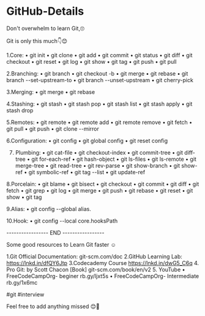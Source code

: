 # GitHub-Details

Don't overwhelm to learn Git,🙄

Git is only this much👇😊

1.Core:
• git init
• git clone
• git add
• git commit
• git status
• git diff
• git checkout
• git reset
• git log
• git show
• git tag
• git push
• git pull

2.Branching:
• git branch
• git checkout -b
• git merge
• git rebase
• git branch --set-upstream-to
• git branch --unset-upstream
• git cherry-pick

3.Merging:
• git merge
• git rebase

4.Stashing:
• git stash
• git stash pop
• git stash list
• git stash apply
• git stash drop

5.Remotes:
• git remote
• git remote add
• git remote remove
• git fetch
• git pull
• git push
• git clone --mirror

6.Configuration:
• git config
• git global config
• git reset config

7. Plumbing:
• git cat-file
• git checkout-index
• git commit-tree
• git diff-tree
• git for-each-ref
• git hash-object
• git ls-files
• git ls-remote
• git merge-tree
• git read-tree
• git rev-parse
• git show-branch
• git show-ref
• git symbolic-ref
• git tag --list
• git update-ref

8.Porcelain:
• git blame
• git bisect
• git checkout
• git commit
• git diff
• git fetch
• git grep
• git log
• git merge
• git push
• git rebase
• git reset
• git show
• git tag

9.Alias:
• git config --global alias.<alias> <command>

10.Hook:
• git config --local core.hooksPath <path>

----------------- END -----------------

Some good resources to Learn Git faster ☺️

1.Git Official Documentation:
git-scm.com/doc
2.GitHub Learning Lab:
https://lnkd.in/dfQY6Jtp
3.Codecademy Course
https://lnkd.in/dwG5_C6q
4. Pro Git: by Scott Chacon [Book]
git-scm.com/book/en/v2
5. YouTube
• FreeCodeCampOrg- beginer
rb.gy/ljxt5s
• FreeCodeCampOrg- Intermediate
rb.gy/1x6mc

#git #interview

Feel free to add anything missed 😊🌱
